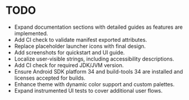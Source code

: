 # TODO

- Expand documentation sections with detailed guides as features are implemented.
- Add CI check to validate manifest exported attributes.
- Replace placeholder launcher icons with final design.
- Add screenshots for quickstart and UI guide.
- Localize user-visible strings, including accessibility descriptions.
- Add CI check for required JDK/JVM version.
- Ensure Android SDK platform 34 and build-tools 34 are installed and licenses accepted for builds.
- Enhance theme with dynamic color support and custom palettes.
- Expand instrumented UI tests to cover additional user flows.
